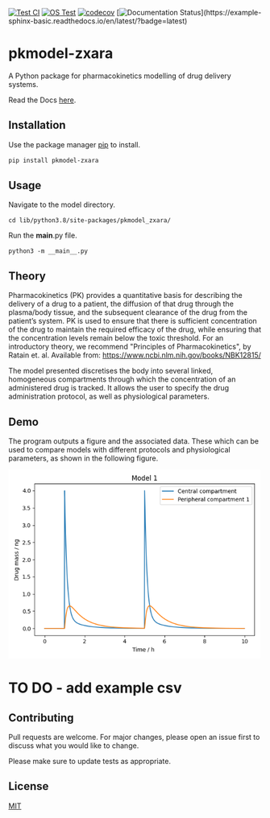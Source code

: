 [![Test CI](https://github.com/mwhitemfldm/zxara_PK/actions/workflows/test-ci.yml/badge.svg)](https://github.com/mwhitemfldm/zxara_PK/actions/workflows/test-ci.yml)
[![OS Test](https://github.com/mwhitemfldm/zxara_PK/actions/workflows/test-os.yml/badge.svg)](https://github.com/mwhitemfldm/zxara_PK/actions/workflows/test-os.yml)
[![codecov](https://codecov.io/gh/mwhitemfldm/zxara_PK/branch/main/graph/badge.svg?token=QQLB4EFP0A)](https://codecov.io/gh/mwhitemfldm/zxara_PK)
[![Documentation Status]([https://readthedocs.org/projects/zxara-pk/badge/?version=latest](https://readthedocs.org/projects/example-sphinx-basic/badge/?version=lates))](https://example-sphinx-basic.readthedocs.io/en/latest/?badge=latest)

# pkmodel-zxara

A Python package for pharmacokinetics modelling of drug delivery systems.

Read the Docs [here](https://zxara-pk.readthedocs.io/en/latest/).

## Installation

Use the package manager [pip](https://pip.pypa.io/en/stable/) to install.

```bash
pip install pkmodel-zxara
```

## Usage 

Navigate to the model directory.

```
cd lib/python3.8/site-packages/pkmodel_zxara/
```

Run the __main__.py file.

```
python3 -m __main__.py
```

## Theory

Pharmacokinetics (PK) provides a quantitative basis for describing the delivery of a drug to a patient, the diffusion of that drug through the plasma/body tissue, and the subsequent clearance of the drug from the patient’s system. PK is used to ensure that there is sufficient concentration of the drug to maintain the required efficacy of the drug, while ensuring that the concentration levels remain below the toxic threshold. For an introductory theory, we recommend "Principles of Pharmacokinetics", by Ratain et. al. Available from: https://www.ncbi.nlm.nih.gov/books/NBK12815/

The model presented discretises the body into several linked, homogeneous compartments through which the concentration of an administered drug is tracked. It allows the user to specify the drug administration protocol, as well as physiological parameters.

## Demo

The program outputs a figure and the associated data. These which can be used to compare models with different protocols and physiological parameters, as shown in the following figure.

<img src=PKplot.png width="500">

# TO DO - add example csv

## Contributing
Pull requests are welcome. For major changes, please open an issue first to discuss what you would like to change.

Please make sure to update tests as appropriate.

## License
[MIT](https://choosealicense.com/licenses/mit/)

